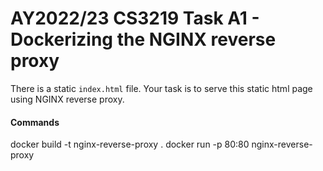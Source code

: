 # AY2022/23 CS3219 Task A1 - Dockerizing the NGINX reverse proxy

There is a static `index.html` file. Your task is to serve this static html page using NGINX reverse proxy.


#### Commands
docker build -t nginx-reverse-proxy .
docker run -p 80:80 nginx-reverse-proxy